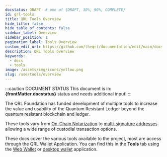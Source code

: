 ```yaml
---
docstatus: DRAFT  # one of {DRAFT, 30%, 90%, COMPLETE}
id: qrl-tools
title: QRL Tools Overview
hide_title: false 
hide_table_of_contents: false
sidebar_label: Overview
sidebar_position: 1
pagination_label: Tools Overview
custom_edit_url: https://github.com/theqrl/documentation/edit/main/docs/
description: QRL Tools overview
keywords:
  - docs
  - tools
image: /assets/img/icons/yellow.png
slug: /use/tools/overview
---
```



:::caution DOCUMENT STATUS 
<span>This document is in: <b>{frontMatter.docstatus}</b> status and needs additional input!</span>
:::


The QRL Foundation has funded development of multiple tools to increase the value and usability of the Quantum Resistant Ledger beyond the quantum resistant blockchain and ledger. 

These tools vary from [On-Chain Notarization](/tools/notarise/) to [multi-signature addresses](/tools/multisig) allowing a wide range of custodial transaction options.

These docs cover the various tools available to the project, most are access through the QRL Wallet Application. You can find this in the **Tools** tab using the [Web Wallet](wallet/web) or [desktop wallet](wallet/desktop) application.

